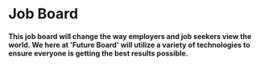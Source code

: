 # Job Board

#### This job board will change the way employers and job seekers view the world. We here at 'Future Board' will utilize a variety of technologies to ensure everyone is getting the best results possible.